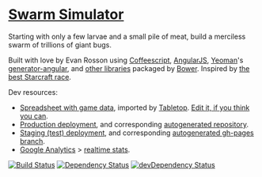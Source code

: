 [Swarm Simulator](https://swarmsim.github.io/)
==============================================

Starting with only a few larvae and a small pile of meat, build a merciless swarm of trillions of giant bugs.

Built with love by Evan Rosson using
[Coffeescript](http://coffeescript.org),
[AngularJS](https://angularjs.org),
[Yeoman](http://yeoman.io)'s [generator-angular](https://github.com/yeoman/generator-angular),
and [other libraries](https://github.com/erosson/swarm/blob/master/bower.json)
packaged by [Bower](http://bower.io/).
Inspired by [the best Starcraft race](http://us.battle.net/sc2/en/game/race/zerg/ "I haven't violated copyright I think, please don't sue me Blizz").

Dev resources:
* [Spreadsheet with game data](https://docs.google.com/spreadsheets/d/1FgPdB1RzwCvK_gvfFuf0SU9dWJbAmYtewF8A-4SEIZM/pubhtml),
imported by [Tabletop](https://github.com/jsoma/tabletop).
[Edit it, if you think you can](https://docs.google.com/spreadsheets/d/1FgPdB1RzwCvK_gvfFuf0SU9dWJbAmYtewF8A-4SEIZM/edit "spoiler: you can't").
* [Production deployment](https://swarmsim.github.io/),
and corresponding [autogenerated repository](https://swarmsim.github.io/ "grunt deploy-prod").
* [Staging (test) deployment](https://erosson.github.io/swarm/),
and corresponding [autogenerated gh-pages branch](https://github.com/erosson/swarm/tree/gh-pages "grunt deploy-staging").
* [Google Analytics](https://erosson.github.io/swarm://www.google.com/analytics/web/?hl=en#report/visitors-overview/a53523462w86246489p89488811/) >
[realtime stats](https://www.google.com/analytics/web/?hl=en#realtime/rt-overview/a53523462w86246489p89488811/).

[![Build Status](https://travis-ci.org/erosson/swarm.svg?branch=master)](https://travis-ci.org/erosson/swarm)
[![Dependency Status](https://david-dm.org/erosson/swarm.svg)](https://david-dm.org/erosson/swarm)
[![devDependency Status](https://david-dm.org/erosson/swarm/dev-status.svg)](https://david-dm.org/erosson/swarm#info=devDependencies)

